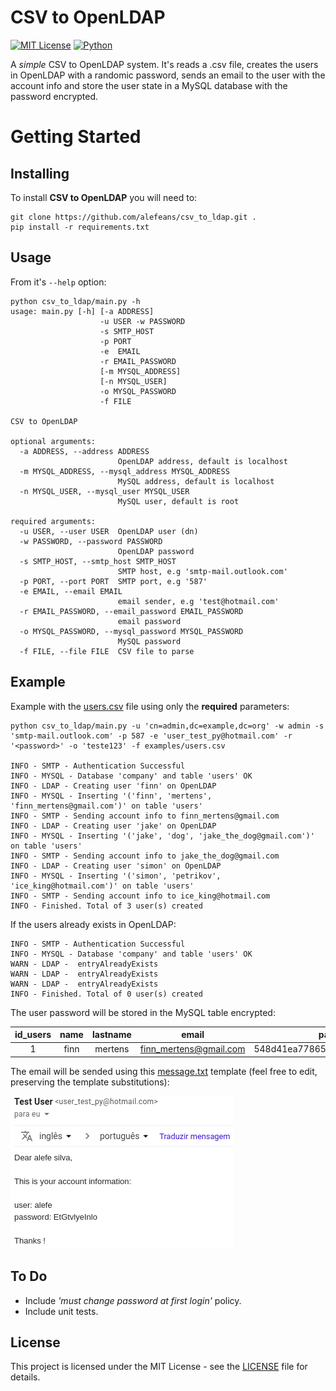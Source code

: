 # CSV to OpenLDAP
[![MIT License](https://img.shields.io/badge/license-MIT-007EC7.svg?style=flat)](/LICENSE) [![Python](https://img.shields.io/badge/python-3.6-blue.svg)]()

A *simple* CSV to OpenLDAP system. It's reads a .csv file, creates the users in OpenLDAP with a randomic password, sends an email to the user with the account info and store the user state in a MySQL database with the password encrypted.

# Getting Started

## Installing

To install **CSV to OpenLDAP** you will need to:
```
git clone https://github.com/alefeans/csv_to_ldap.git .
pip install -r requirements.txt
```

## Usage

From it's `--help` option:
```
python csv_to_ldap/main.py -h
usage: main.py [-h] [-a ADDRESS]
                    -u USER -w PASSWORD 
                    -s SMTP_HOST
                    -p PORT 
                    -e  EMAIL
                    -r EMAIL_PASSWORD
                    [-m MYSQL_ADDRESS]
                    [-n MYSQL_USER]
                    -o MYSQL_PASSWORD
                    -f FILE

CSV to OpenLDAP

optional arguments:
  -a ADDRESS, --address ADDRESS
                        OpenLDAP address, default is localhost
  -m MYSQL_ADDRESS, --mysql_address MYSQL_ADDRESS
                        MySQL address, default is localhost
  -n MYSQL_USER, --mysql_user MYSQL_USER
                        MySQL user, default is root

required arguments:
  -u USER, --user USER  OpenLDAP user (dn)
  -w PASSWORD, --password PASSWORD
                        OpenLDAP password
  -s SMTP_HOST, --smtp_host SMTP_HOST
                        SMTP host, e.g 'smtp-mail.outlook.com'
  -p PORT, --port PORT  SMTP port, e.g '587'
  -e EMAIL, --email EMAIL
                        email sender, e.g 'test@hotmail.com'
  -r EMAIL_PASSWORD, --email_password EMAIL_PASSWORD
                        email password
  -o MYSQL_PASSWORD, --mysql_password MYSQL_PASSWORD
                        MySQL password
  -f FILE, --file FILE  CSV file to parse
```

## Example

Example with the [users.csv](/examples/users.csv) file using only the **required** parameters:

```
python csv_to_ldap/main.py -u 'cn=admin,dc=example,dc=org' -w admin -s 'smtp-mail.outlook.com' -p 587 -e 'user_test_py@hotmail.com' -r '<password>' -o 'teste123' -f examples/users.csv

INFO - SMTP - Authentication Successful
INFO - MYSQL - Database 'company' and table 'users' OK
INFO - LDAP - Creating user 'finn' on OpenLDAP
INFO - MYSQL - Inserting '('finn', 'mertens', 'finn_mertens@gmail.com')' on table 'users'
INFO - SMTP - Sending account info to finn_mertens@gmail.com
INFO - LDAP - Creating user 'jake' on OpenLDAP
INFO - MYSQL - Inserting '('jake', 'dog', 'jake_the_dog@gmail.com')' on table 'users'
INFO - SMTP - Sending account info to jake_the_dog@gmail.com
INFO - LDAP - Creating user 'simon' on OpenLDAP
INFO - MYSQL - Inserting '('simon', 'petrikov', 'ice_king@hotmail.com')' on table 'users'
INFO - SMTP - Sending account info to ice_king@hotmail.com
INFO - Finished. Total of 3 user(s) created
```

If the users already exists in OpenLDAP:

```
INFO - SMTP - Authentication Successful
INFO - MYSQL - Database 'company' and table 'users' OK
WARN - LDAP -  entryAlreadyExists
WARN - LDAP -  entryAlreadyExists
WARN - LDAP -  entryAlreadyExists
INFO - Finished. Total of 0 user(s) created
```

The user password will be stored in the MySQL table encrypted:

 id_users | name | lastname  | email | password |
| :---: |:---:| :---:|:---:|:---:|
| 1| finn | mertens |finn_mertens@gmail.com| 548d41ea7786588051afc6531c8fa85c|

The email will be sended using this [message.txt](/examples/users.csv) template (feel free to edit, preserving the template substitutions):

![](/imgs/email_example.png)


## To Do

* Include *'must change password at first login'* policy.
* Include unit tests.

## License

This project is licensed under the MIT License - see the [LICENSE](LICENSE) file for details.
